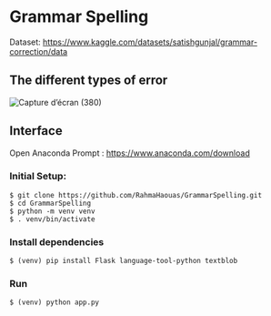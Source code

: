 # Grammar Spelling 
Dataset: https://www.kaggle.com/datasets/satishgunjal/grammar-correction/data

## The different types of error
![Capture d’écran (380)](https://github.com/RahmaHaouas/GrammarSpelling/assets/93491702/66b82cdf-77f8-495b-95b1-600b4880986c)

## Interface
Open Anaconda Prompt : https://www.anaconda.com/download
### Initial Setup:
```
$ git clone https://github.com/RahmaHaouas/GrammarSpelling.git
$ cd GrammarSpelling
$ python -m venv venv
$ . venv/bin/activate
```

### Install dependencies
```
$ (venv) pip install Flask language-tool-python textblob
```

### Run
```
$ (venv) python app.py
```

